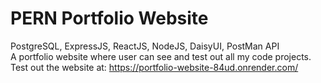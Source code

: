 ﻿# PERN Portfolio Website  
 PostgreSQL, ExpressJS, ReactJS, NodeJS, DaisyUI, PostMan API  
 A portfolio website where user can see and test out all my code projects.  
Test out the website at: https://portfolio-website-84ud.onrender.com/  
